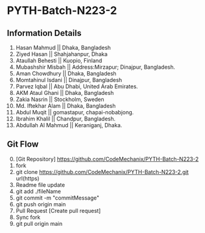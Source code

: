 # PYTH-Batch-N223-2

## Information Details

1. Hasan Mahmud || Dhaka, Bangladesh
2. Ziyed Hasan || Shahjahanpur, Dhaka
3. Ataullah Behesti || Kuopio, Finland
4. Mubashshir Misbah || Address:Mirzapur; Dinajpur, Bangladesh.
5. Aman Chowdhury || Dhaka, Bangladesh
6. Momtahinul Isdani || Dinajpur, Bangladesh
7. Parvez Iqbal || Abu Dhabi, United Arab Emirates.
8. AKM Ataul Ghani || Dhaka, Bangladesh
9. Zakia Nasrin || Stockholm, Sweden
10. Md. Iftekhar Alam || Dhaka, Bangladesh   
11. Abdul Muqit || gomastapur, chapai-nobabjong. 
12. Ibrahim Khalil || Chandpur, Bangladesh.
13. Abdullah Al Mahmud || Keraniganj, Dhaka.

## Git Flow
0. [Git Repository] https://github.com/CodeMechanix/PYTH-Batch-N223-2
1. fork 
2. git clone <https://github.com/CodeMechanix/PYTH-Batch-N223-2.git> url(https)
3. Readme file update
4. git add ./fileName
5. git commit -m "commitMessage"
6. git push origin main
7. Pull Request [Create pull request]
8. Sync fork 
9. git pull origin main 
